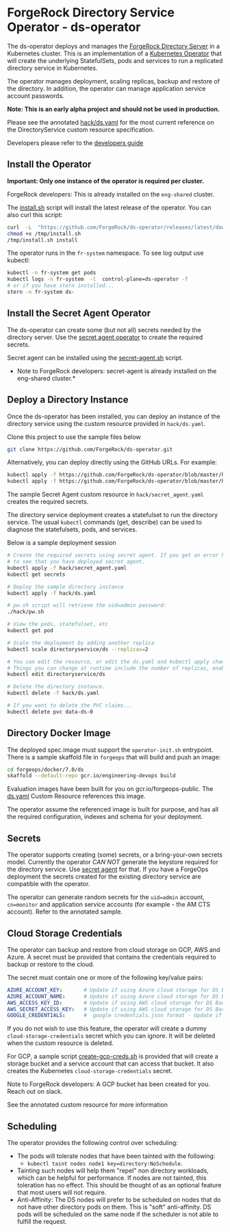 # ForgeRock Directory Service Operator - ds-operator

The ds-operator deploys and manages
the [ForgeRock Directory Server](https://www.forgerock.com/platform/directory-services)
 in a Kubernetes cluster. This
is an implementation of a [Kubernetes Operator](https://kubernetes.io/docs/concepts/extend-kubernetes/operator/) that will create the underlying StatefulSets, pods and services to
run a replicated directory service in Kubernetes.

The operator manages deployment, scaling replicas, backup and restore of the directory.
In addition, the operator can manage application service account passwords.

**Note: This is an early alpha project and should not be used in production.**

Please see the annotated [hack/ds.yaml](hack/ds.yaml) for the most current reference on the DirectoryService custom resource specification.

Developers please refer to the [developers guide](DEVELOPMENT.md)


## Install the Operator

**Important: Only one instance of the operator is required per cluster.**

ForgeRock developers: This is already installed on the `eng-shared` cluster.

The [install.sh](install.sh) script will install the latest release of the operator. You can also curl this script:

```bash
curl  -L  "https://github.com/ForgeRock/ds-operator/releases/latest/download/install.sh" -o /tmp/install.sh
chmod +x /tmp/install.sh
/tmp/install.sh install
```

The operator runs in the `fr-system` namespace. To see log output use kubectl:

```bash
kubectl -n fr-system get pods
kubectl logs -n fr-system  -l  control-plane=ds-operator -f
# or if you have stern installed...
stern -n fr-system ds-
```

## Install the Secret Agent Operator

The ds-operator can create some (but not all) secrets needed by the directory server.
Use the [secret agent operator](https://github.com/ForgeRock/secret-agent) to
create the required secrets.

Secret agent can be installed using the [secret-agent.sh](https://raw.githubusercontent.com/ForgeRock/forgeops/master/bin/secret-agent.sh) script.

* Note to ForgeRock developers: secret-agent is already installed on the eng-shared cluster.*

## Deploy a Directory Instance

Once the ds-operator has been installed, you can deploy an instance of the directory service using the custom
resource provided in `hack/ds.yaml`.

Clone this project to use the sample files below

```bash
git clone https://github.com/ForgeRock/ds-operator.git
```

Alternatively, you can deploy directly using the GitHub URLs. For example:

```bash
kubectl apply -f https://github.com/ForgeRock/ds-operator/blob/master/hack/secret_agent.yaml
kubectl apply -f https://github.com/ForgeRock/ds-operator/blob/master/hack/ds.yaml
```

The sample Secret Agent custom resource in `hack/secret_agent.yaml` creates the required secrets.

The directory service deployment creates a statefulset to run the directory service. The usual
`kubectl` commands (get, describe) can be used to diagnose the statefulsets, pods, and services.


Below is a sample deployment session

```bash
# Create the required secrets using secret agent. If you get an error here check
# to see that you have deployed secret agent.
kubectl apply -f hack/secret_agent.yaml
kubectl get secrets

# Deploy the sample directory instance
kubectl apply -f hack/ds.yaml

# pw.sh script will retrieve the uid=admin password:
./hack/pw.sh

# View the pods, statefulset, etc
kubectl get pod

# Scale the deployment by adding another replica
kubectl scale directoryservice/ds --replicas=2

# You can edit the resource, or edit the ds.yaml and kubectl apply changes
# Things you can change at runtime include the number of replicas, enable/disable of backup/restore
kubectl edit directoryservice/ds

# Delete the directory instance.
kubectl delete -f hack/ds.yaml

# If you want to delete the PVC claims...
kubectl delete pvc data-ds-0
```

## Directory Docker Image

The deployed spec.image must support the `operator-init.sh` entrypoint. There is a sample skaffold file in `forgeops` that will build
and push an image:

```bash
cd forgeops/docker/7.0/ds
skaffold --default-repo gcr.io/engineering-devops build
```

Evaluation images have been built for you on gcr.io/forgeops-public. The [ds.yaml](hack/ds.yaml) Custom Resource references this image.

The operator assume the referenced image is built for purpose, and has all the required configuration, indexes and schema for your deployment.

## Secrets

The operator supports creating (some) secrets, or a bring-your-own secrets model. Currently the operator *CAN NOT* generate the
keystore required for the directory service. Use [secret agent](https://github.com/ForgeRock/secret-agent) for that. If you have a ForgeOps deployment
the secrets created for the existing directory service are compatible with the operator.

The operator can generate random secrets for the `uid=admin` account, `cn=monitor` and application service accounts (for
example - the AM CTS account). Refer to the annotated sample.

## Cloud Storage Credentials

The operator can backup and restore from cloud storage on GCP, AWS and Azure. A secret must be
provided that contains the credentials required to backup or restore to the cloud.

The secret must contain one or more of the following key/value pairs:

```yaml
AZURE_ACCOUNT_KEY:       # Update if using Azure cloud storage for DS Backups
AZURE_ACCOUNT_NAME:      # Update if using Azure cloud storage for DS Backups
AWS_ACCESS_KEY_ID:       # Update if using AWS cloud storage for DS Backups
AWS_SECRET_ACCESS_KEY:   # Update if using AWS cloud storage for DS Backups
GOOGLE_CREDENTIALS:      #  google credentials.json format - Update if using GCP cloud storage for DS Backups
```

If you do not wish to use this feature, the operator will create a dummy  `cloud-storage-credentials` secret which
you can ignore. It will be deleted when the custom resource is deleted.

For GCP, a sample script [create-gcp-creds.sh](hack/create-gcp-creds.sh) is provided that will create a storage bucket and a
service account that can access that bucket. It also creates the Kubernetes  `cloud-storage-credentials` secret.

Note to ForgeRock developers: A GCP bucket has been
created for you. Reach out on slack.

See the annotated custom resource for more information

## Scheduling

The operator provides the following control over scheduling:

* The pods will tolerate nodes that have been tainted with the following:
  * `kubectl taint nodes node1 key=directory:NoSchedule`.
* Tainting
 such nodes will help them "repel" non directory workloads, which can be helpful for performance.  If nodes are not tainted,
 this toleration has no effect. This should be thought of as an optional feature that most users will not require.
* Anti-Affinity: The DS nodes will prefer to be scheduled on nodes that do not have other directory pods on them. This is
  "soft" anti-affinity.  DS pods will be scheduled on the same node if the scheduler is not able to fulfill the request.